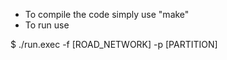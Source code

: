 - To compile the code simply use "make"
- To run use

$ ./run.exec -f [ROAD_NETWORK] -p [PARTITION]
